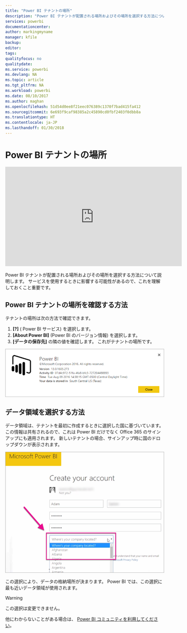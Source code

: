 ```yaml
---
title: "Power BI テナントの場所"
description: "Power BI テナントが配置される場所およびその場所を選択する方法について説明します。 サービスを使用するときに影響する可能性があるので、これを理解しておくこと重要です。"
services: powerbi
documentationcenter: 
author: markingmyname
manager: kfile
backup: 
editor: 
tags: 
qualityfocus: no
qualitydate: 
ms.service: powerbi
ms.devlang: NA
ms.topic: article
ms.tgt_pltfrm: NA
ms.workload: powerbi
ms.date: 08/10/2017
ms.author: maghan
ms.openlocfilehash: 51d54d0ee8f21eec076389c1370f7bad415fa412
ms.sourcegitcommit: 6e693f9caf98385a2c45890cd0fbf2403f0dbb8a
ms.translationtype: HT
ms.contentlocale: ja-JP
ms.lasthandoff: 01/30/2018
---
```

# <a name="where-is-my-power-bi-tenant-located"></a>Power BI テナントの場所
<iframe width="560" height="315" src="https://www.youtube.com/embed/0fOxaHJPvdM?showinfo=0" frameborder="0" allowfullscreen></iframe>

Power BI テナントが配置される場所およびその場所を選択する方法について説明します。 サービスを使用するときに影響する可能性があるので、これを理解しておくこと重要です。

## <a name="how-to-determine-where-your-power-bi-tenant-is-located"></a>Power BI テナントの場所を確認する方法
テナントの場所は次の方法で確認できます。

1. **[?]** ( Power BI サービス) を選択します。
2. **[About Power BI]** (Power BI のバージョン情報) を選択します。
3. **[データの保存先]** の隣の値を確認します。 これがテナントの場所です。

![](media/service-admin-where-is-my-tenant-located/power-bi-data-region.png)

## <a name="how-the-data-region-is-selected"></a>データ領域を選択する方法
データ領域は、テナントを最初に作成するときに選択した国に基づいています。 この情報は共有されるので、これは Power BI だけでなく Office 365 のサインアップにも適用されます。 新しいテナントの場合、サインアップ時に国のドロップダウンが表示されます。

![](media/service-admin-where-is-my-tenant-located/sign-up-country-selection.png)

この選択により、データの格納場所が決まります。 Power BI では、この選択に最も近いデータ領域が使用されます。

> [!WARNING]
> この選択は変更できません。
> 
> 

他にわからないことがある場合は、 [Power BI コミュニティを利用してください](http://community.powerbi.com/)。

